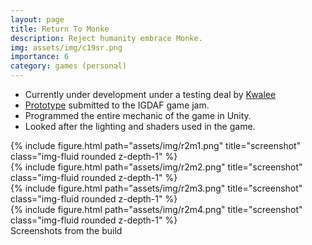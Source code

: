 ```yaml
---
layout: page
title: Return To Monke
description: Reject humanity embrace Monke.
img: assets/img/c19sr.png
importance: 6
category: games (personal)
---
```

* Currently under development under a testing deal by [Kwalee](https://www.kwalee.com/)
* [Prototype](https://gamejolt.com/games/return2monke/640579) submitted to the IGDAF game jam.
* Programmed the entire mechanic of the game in Unity.
* Looked after the lighting and shaders used in the game.

<div class="row">
    <div class="col-sm mt-3 mt-md-0">
        {% include figure.html path="assets/img/r2m1.png" title="screenshot" class="img-fluid rounded z-depth-1" %}
    </div>
    <div class="col-sm mt-3 mt-md-0">
        {% include figure.html path="assets/img/r2m2.png" title="screenshot" class="img-fluid rounded z-depth-1" %}
    </div>
    <div class="col-sm mt-3 mt-md-0">
        {% include figure.html path="assets/img/r2m3.png" title="screenshot" class="img-fluid rounded z-depth-1" %}
    </div>
    <div class="col-sm mt-3 mt-md-0">
        {% include figure.html path="assets/img/r2m4.png" title="screenshot" class="img-fluid rounded z-depth-1" %}
    </div>
</div>

<div class="caption">
    Screenshots from the build
</div>